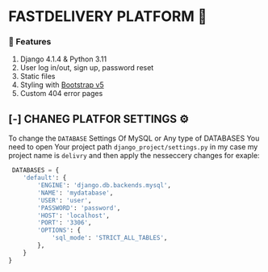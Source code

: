 # FASTDELIVERY PLATFORM 🚀
<!-- ## [-] HOW TO HOST FASTDELIVERY VIA NAMECHEAP SHARED HOSTING -->

### 🚀 Features
1. Django 4.1.4 & Python 3.11
2. User log in/out, sign up, password reset
3. Static files
4. Styling with [Bootstrap v5](https://getbootstrap.com/)
5. Custom 404 error pages

## [-] CHANEG PLATFOR SETTINGS ⚙️

To change the `DATABASE` Settings Of MySQL or Any type of DATABASES You need to open Your project path `django_project/settings.py` in my case my project name is `delivry` and then apply the nesseccery changes for exaple: 

```python
 DATABASES = {
    'default': {
        'ENGINE': 'django.db.backends.mysql',
        'NAME': 'mydatabase',
        'USER': 'user',
        'PASSWORD': 'password',
        'HOST': 'localhost',
        'PORT': '3306',
        'OPTIONS': {
            'sql_mode': 'STRICT_ALL_TABLES',
        },
    }
}
```



























<!-- 
Follow the tutorial video to followup your webapp instalation
youtube.com

 commond to install 1  ( topic 1 )
 
 commond 1
 commond 2
 commond 3
 commond 4
 commond commond commond commond commond 
commonds to install 2 ( topic 2 ) -->
